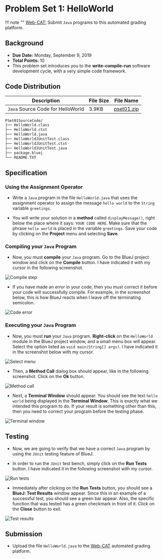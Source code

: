 # Problem Set 1: HelloWorld

!!! note ""
    [Web-CAT:](http://ec2-54-65-207-33.ap-northeast-1.compute.amazonaws.com:8080/Web-CAT/WebObjects/Web-CAT.woa) Submit `Java` programs to this automated grading platform.

## Background
+ **Due Date:** Monday, September 9, 2019
+ **Total Points:** 10
+ This problem set introduces you to the **write-compile-run** software development
cycle, with a very simple code framework.

## Code Distribution

Description | File Size | File Name
----------- | --------- | ---------
`Java` Source Code for HelloWorld | 3.9KB | [pset01.zip](/csa/zip/pset01.zip)

```bash
PSet01SourceCode/
├── HelloWorld.class
├── HelloWorld.ctxt
├── HelloWorld.java
├── HelloWorldJUnitTest.class
├── HelloWorldJUnitTest.ctxt
├── HelloWorldJUnitTest.java
├── package.bluej
└── README.TXT
```

## Specification

### Using the Assignment Operator
+ Write a `Java` program in the file `HelloWorld.java` that
uses the assignment operator to assign the message `hello world` to
the `String` variable `greetings`.

+ You will write your solution in a **method** called
`displayMessage()`, right below the place
where it says: `YOUR CODE HERE`. Make sure that
the phrase `hello world` is placed in the variable `greetings`.
Save your code by clicking on the **Project** menu and selecting
**Save**.

### Compiling your `Java` Program
+ Now, you must **compile** your `Java` program. Go to the
BlueJ project window and click on the **Compile** button. I have
indicated it with my cursor in the following screenshot.

![Compile step](/csa/img/pset01Step01.png)

+ If you have made an error in your code, then you must correct it
before your code will successfully compile. For example, in the screenshot
below, this is how BlueJ reacts when I leave off the terminating semicolon.

![Code error](/csa/img/pset01Step02.png)

### Executing your `Java` Program
+ Now, you must **run** your `Java` program. **Right-click**
on the `HelloWorld` module in the BlueJ project window, and a
small menu box will appear. Select the option listed as
`void main(String[] args)`. I have indicated it in the screenshot
below with my cursor.

![Select menu](/csa/img/pset01Step03.png)

+ Then, a **Method Call** dialog box should appear, like in the
following screenshot. Click on the **Ok** button.

![Method call](/csa/img/pset01Step04.png)

+ Next, a **Terminal Window** should appear. You should see the
text `hello world` being displayed in the **Terminal Window**.
This is exactly what we intended this program to do. If your result
is something other than this, then you need to correct your program
before the testing phase.

![Terminal window](/csa/img/pset01Step05.png)

## Testing
+ Now, we are going to verify that we have a correct `Java`
program by using the `JUnit` testing feature of BlueJ.

+ In order to run the `JUnit` test bench, simply click on the
**Run Tests** button. I have indicated it in the following
screenshot with my cursor.

![Run tests](/csa/img/pset01Step06.png)

+ Immediately after clicking on the **Run Tests** button, you should
see a **BlueJ: Test Results** window appear.
Since this in an example of a successful test, you should see a
green bar appear. Also, the specific function that was tested has a
green checkmark in front of it. Click on the **Close** button to exit.

![Test results](/csa/img/pset01Step07.png)

## Submission
+ Upload the file `HelloWorld.java` to the [Web-CAT](http://ec2-54-65-207-33.ap-northeast-1.compute.amazonaws.com:8080/Web-CAT/WebObjects/Web-CAT.woa) automated grading platform.

